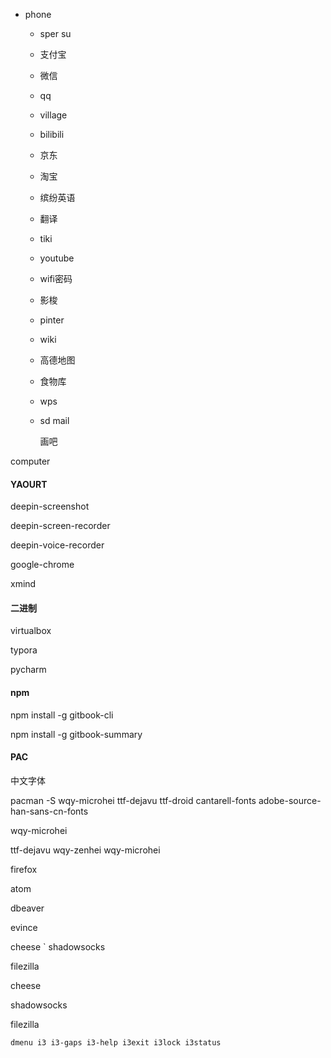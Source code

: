 - phone

   - sper su

  - 支付宝

  - 微信

  - qq

  - village

  - bilibili

  - 京东

  - 淘宝

  - 缤纷英语

  - 翻译

  - tiki

  - youtube

  - wifi密码

  - 影梭

  - pinter

  - wiki

  - 高德地图

  - 食物库

  - wps

  - sd mail 

    画吧

computer



####  YAOURT

deepin-screenshot

deepin-screen-recorder

deepin-voice-recorder

google-chrome



xmind





####  二进制

virtualbox

typora

pycharm 

####  npm

npm install -g gitbook-cli

npm install -g gitbook-summary






#### PAC

中文字体

pacman -S wqy-microhei ttf-dejavu ttf-droid cantarell-fonts adobe-source-han-sans-cn-fonts

wqy-microhei

ttf-dejavu wqy-zenhei wqy-microhei

firefox

atom

dbeaver

evince

cheese
`
shadowsocks

filezilla



cheese

shadowsocks

filezilla



```
dmenu i3 i3-gaps i3-help i3exit i3lock i3status
```


